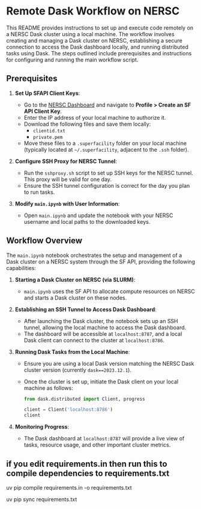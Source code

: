 # Remote Dask Workflow on NERSC

This README provides instructions to set up and execute code remotely on a NERSC Dask cluster using a local machine. The workflow involves creating and managing a Dask cluster on NERSC, establishing a secure connection to access the Dask dashboard locally, and running distributed tasks using Dask. The steps outlined include prerequisites and instructions for configuring and running the main workflow script.

## Prerequisites

1. **Set Up SFAPI Client Keys**:
   - Go to the [NERSC Dashboard](https://iris.nersc.gov/) and navigate to **Profile > Create an SF API Client Key**.
   - Enter the IP address of your local machine to authorize it.
   - Download the following files and save them locally:
     - `clientid.txt`
     - `private.pem`
   - Move these files to a `.superfacility` folder on your local machine (typically located at `~/.superfacility`, adjacent to the `.ssh` folder).

2. **Configure SSH Proxy for NERSC Tunnel**:
   - Run the `sshproxy.sh` script to set up SSH keys for the NERSC tunnel. This proxy will be valid for one day.
   - Ensure the SSH tunnel configuration is correct for the day you plan to run tasks.

3. **Modify `main.ipynb` with User Information**:
   - Open `main.ipynb` and update the notebook with your NERSC username and local paths to the downloaded keys.

## Workflow Overview

The `main.ipynb` notebook orchestrates the setup and management of a Dask cluster on a NERSC system through the SF API, providing the following capabilities:

1. **Starting a Dask Cluster on NERSC (via SLURM)**:
   - `main.ipynb` uses the SF API to allocate compute resources on NERSC and starts a Dask cluster on these nodes.
   
2. **Establishing an SSH Tunnel to Access Dask Dashboard**:
   - After launching the Dask cluster, the notebook sets up an SSH tunnel, allowing the local machine to access the Dask dashboard. 
   - The dashboard will be accessible at `localhost:8787`, and a local Dask client can connect to the cluster at `localhost:8786`.

3. **Running Dask Tasks from the Local Machine**:
   - Ensure you are using a local Dask version matching the NERSC Dask cluster version (currently `dask==2023.12.1`).
   - Once the cluster is set up, initiate the Dask client on your local machine as follows:

     ```python
     from dask.distributed import Client, progress
     
     client = Client('localhost:8786')
     client
     ```

4. **Monitoring Progress**:
   - The Dask dashboard at `localhost:8787` will provide a live view of tasks, resource usage, and other important cluster metrics.



## if you edit requirements.in then run this to compile dependencies to requirements.txt
uv pip compile requirements.in -o requirements.txt

uv pip sync requirements.txt